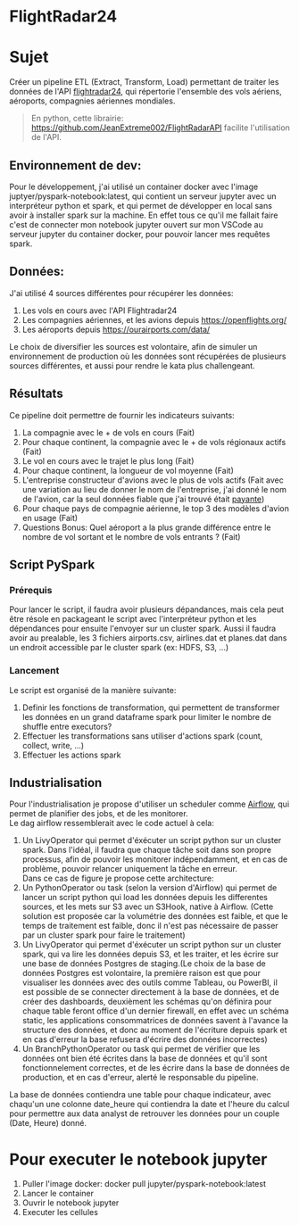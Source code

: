 # FlightRadar24

# Sujet

Créer un pipeline ETL (Extract, Transform, Load) permettant de traiter les données de l'API [flightradar24](https://www.flightradar24.com/), qui répertorie l'ensemble des vols aériens, aéroports, compagnies aériennes mondiales.

> En python, cette librairie: https://github.com/JeanExtreme002/FlightRadarAPI facilite l'utilisation de l'API.

## Environnement de dev:  

Pour le développement, j'ai utilisé un container docker avec l'image juptyer/pyspark-notebook:latest, qui contient un serveur jupyter avec un interpréteur python et spark, et qui permet de développer en local sans avoir à installer spark sur la machine. En effet tous ce qu'il me fallait faire c'est de connecter mon notebook jupyter ouvert sur mon VSCode au serveur jupyter du container docker, pour pouvoir lancer mes requêtes spark.    

## Données:

J'ai utilisé 4 sources différentes pour récupérer les données:
1. Les vols en cours avec l'API Flightradar24
2. Les compagnies aériennes, et les avions depuis https://openflights.org/
3. Les aéroports depuis https://ourairports.com/data/

Le choix de diversifier les sources est volontaire, afin de simuler un environnement de production où les données sont récupérées de plusieurs sources différentes, et aussi pour rendre le kata plus challengeant.


## Résultats

Ce pipeline doit permettre de fournir les indicateurs suivants:
1. La compagnie avec le + de vols en cours (Fait)
2. Pour chaque continent, la compagnie avec le + de vols régionaux actifs (Fait)
3. Le vol en cours avec le trajet le plus long (Fait)
4. Pour chaque continent, la longueur de vol moyenne (Fait)
5. L'entreprise constructeur d'avions avec le plus de vols actifs (Fait avec une variation au lieu de donner le nom de l'entreprise, j'ai donné le nom de l'avion, car la seul données fiable que j'ai trouvé était [payante](https://applications.icao.int/dataservices/default.aspx))
6. Pour chaque pays de compagnie aérienne, le top 3 des modèles d'avion en usage (Fait)
7. Questions Bonus: Quel aéroport a la plus grande différence entre le nombre de vol sortant et le nombre de vols entrants ? (Fait)


## Script PySpark
### Prérequis
Pour lancer le script, il faudra avoir plusieurs dépandances, mais cela peut être résole en packageant le script avec l'interpréteur python et les dépendances pour ensuite l'envoyer sur un cluster spark.
Aussi il faudra avoir au prealable, les 3 fichiers airports.csv, airlines.dat et planes.dat dans un endroit accessible par le cluster spark (ex: HDFS, S3, ...)
### Lancement

Le script est organisé de la manière suivante:
1. Definir les fonctions de transformation, qui permettent de transformer les données en un grand dataframe spark pour limiter le nombre de shuffle entre executors?
2. Effectuer les transformations sans utiliser d'actions spark (count, collect, write, ...)
3. Effectuer les actions spark


## Industrialisation



Pour l'industrialisation je propose d'utiliser un scheduler comme [Airflow](https://airflow.apache.org/), qui permet de planifier des jobs, et de les monitorer.  
Le dag airflow ressemblerait avec le code actuel à cela:  
1. Un LivyOperator qui permet d'éxécuter un script python sur un cluster spark.
Dans l'idéal, il faudra que chaque tâche soit dans son propre processus, afin de pouvoir les monitorer indépendamment, et en cas de problème, pouvoir relancer uniquement la tâche en erreur.  
Dans ce cas de figure je propose cette architecture:  
1. Un PythonOperator ou task (selon la version d'Airflow) qui permet de lancer un script python qui load les données depuis les differentes sources, et les mets sur S3 avec un S3Hook, native à Airflow. (Cette solution est proposée car la volumétrie des données est faible, et que le temps de traitement est faible, donc il n'est pas nécessaire de passer par un cluster spark pour faire le traitement)
2. Un LivyOperator qui permet d'éxécuter un script python sur un cluster spark, qui va lire les données depuis S3, et les traiter, et les écrire sur une base de données Postgres de staging.(Le choix de la base de données Postgres est volontaire, la première raison est que pour visualiser les données avec des outils comme Tableau, ou PowerBI, il est possible de se connecter directement à la base de données, et de créer des dashboards, deuxièment les schémas qu'on définira pour chaque table feront office d'un dernier firewall, en effet avec un schéma static, les applications consommatrices de données savent à l'avance la structure des données, et donc au moment de l'écriture depuis spark et en cas d'erreur la base refusera d'écrire des données incorrectes)
3. Un BranchPythonOperator ou task qui permet de vérifier que les données ont bien été écrites dans la base de données et qu'il sont fonctionnelement correctes, et de les écrire dans la base de données de production, et en cas d'erreur, alerté le responsable du pipeline.

La base de données contiendra une table pour chaque indicateur, avec chaqu'un une colonne date_heure qui contiendra la date et l'heure du calcul pour permettre aux data analyst de retrouver les données pour un couple (Date, Heure) donné.


# Pour executer le notebook jupyter
1. Puller l'image docker: docker pull jupyter/pyspark-notebook:latest
2. Lancer le container
3. Ouvrir le notebook jupyter
4. Executer les cellules